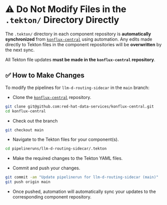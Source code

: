 # ⚠️ Do Not Modify Files in the `.tekton/` Directory Directly

The `.tekton/` directory in each component repository is **automatically synchronized** from [`konflux-central`](https://github.com/red-hat-data-services/konflux-central) using automation. Any edits made directly to Tekton files in the component repositories will be **overwritten** by the next sync.

All Tekton file updates **must be made in the `konflux-central` repository**.

## ✅ How to Make Changes

To modify the pipelines for `llm-d-routing-sidecar` in the `main` branch:

- Clone the [`konflux-central`](https://github.com/red-hat-data-services/konflux-central) repository.

```bash
git clone git@github.com:red-hat-data-services/konflux-central.git
cd konflux-central
```

- Check out the branch

```bash
git checkout main
```

- Navigate to the Tekton files for your component(s).

```bash
cd pipelineruns/llm-d-routing-sidecar/.tekton
```

- Make the required changes to the Tekton YAML files.

- Commit and push your changes.

```bash
git commit -am "Update pipelinerun for llm-d-routing-sidecar (main)"
git push origin main
```

- Once pushed, automation will automatically sync your updates to the corresponding component repository.
